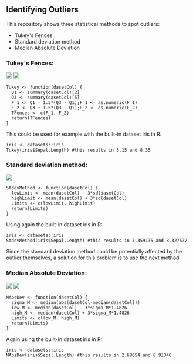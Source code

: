 ## Identifying Outliers
This repository shows three statistical methods to spot outliers:
* Tukey's Fences
* Standard deviation method
* Median Absolute Deviation


### Tukey's Fences:
<img src="http://latex.codecogs.com/gif.latex?$F_1 = Q_1 - 1.5*(Q_3 - Q_1)$" border="0"/>
<img src="http://latex.codecogs.com/gif.latex?$F_2 = Q_3 + 1.5*(Q_3 - Q_1)$" border="0"/>

````{r}
Tukey <- function(dasetCol) {
  Q1 <- summary(dasetCol)[2]
  Q3 <- summary(dasetCol)[5]
  F_1 <- Q1 - 1.5*(Q3 - Q1);F_1 <- as.numeric(F_1)
  F_2 <- Q3 + 1.5*(Q3 - Q1);F_2 <- as.numeric(F_2)
  TFences <- c(F_1, F_2)
  return(TFences)
}
````
This could be used for example with the built-in dataset iris in R:
````{r}
iris <- datasets::iris
Tukey(iris$Sepal.Length) #this results in 3.15 and 8.35
````

### Standard deviation method:
<img src="http://latex.codecogs.com/gif.latex?$\mu - 3\sigma < x_i < \mu + 3\sigma$" border="0"/>

````{r}
StdevMethod <- function(dasetCol) {
  lowLimit <- mean(dasetCol) - 3*sd(dasetCol)
  highLimit <- mean(dasetCol) + 3*sd(dasetCol)
  Limits <- c(lowLimit, highLimit)
  return(Limits)
}
````
Using again the built-in dataset iris in R:
````{r}
iris <- datasets::iris
StdevMethod(iris$Sepal.Length) #this results in 3.359135 and 8.327532
````
Since the standard deviation method could be potentially affected by the outlier themselves, a solution for this problem is to use the next method

### Median Absolute Deviation:
<img src="http://latex.codecogs.com/gif.latex?$\sigma_M = M(|x_i - M(x)|)$" border="0"/>
<img src="http://latex.codecogs.com/gif.latex?$M(x) - 3\sigma_M * 1.4826 < x_i < M(x) + 3\sigma_M * 1.4826$" border="0"/>

````{r}
MAbsDev <- function(dasetCol) {
  sigma_M <- median(abs(dasetCol-median(dasetCol)))
  low_M <- median(dasetCol) - 3*sigma_M*1.4826
  high_M <- median(dasetCol) + 3*sigma_M*1.4826
  Limits <- c(low_M, high_M)
  return(Limits)
}
````
Again using the built-in dataset iris in R:
````{r}
iris <- datasets::iris
MAbsDev(iris$Sepal.Length) #this results in 2.68654 and 8.91346
````
